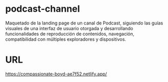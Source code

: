 # podcast-channel

Maquetado de la landing page de un canal de Podcast, siguiendo las guías visuales de una interfaz de usuario otorgada y desarrollando funcionalidades de reproducción de contenidos, navegación, compatibilidad con múltiples exploradores y dispositivos.

# URL

https://compassionate-boyd-ae7f52.netlify.app/
